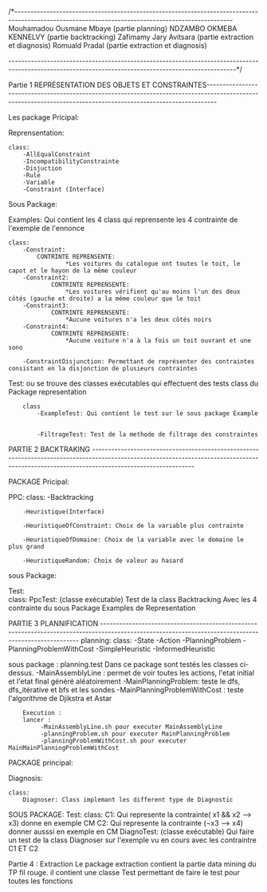 ﻿/*--------------------------------------------------------------------------------------------------------------------------------------------------
    Mouhamadou Ousmane Mbaye (partie planning) 
    NDZAMBO OKMEBA KENNELVY (partie backtracking)
    Zafimamy Jary Avitsara (partie extraction et diagnosis)
    Romuald Pradal (partie extraction et diagnosis)

-----------------------------------------------------------------------------------------------------------------------------------------------------*/


Partie 1 REPRÉSENTATION DES OBJETS ET CONSTRAINTES---------------------------------------------------------------------------------------------------------------------------------------------------------------

Les package Pricipal:

Reprensentation:

    class:
        -AllEqualConstraint
        -IncompatibilityConstrainte
        -Disjuction 
        -Rule
        -Variable
        -Constraint (Interface)

Sous Package:

Examples: Qui contient les 4 class qui reprensente les 4 contrainte de l'exemple de l'ennonce 
    
    class:
        -Constraint:
            CONTRINTE REPRENSENTE:
                    *Les voitures du catalogue ont toutes le toit, le capot et le hayon de la même couleur
        -Constraint2:
                CONTRINTE REPRENSENTE:
                    *Les voitures vérifient qu'au moins l'un des deux côtés (gauche et droite) a la même couleur que le toit      
        -Constraint3:
                CONTRINTE REPRENSENTE:
                    *Aucune voitures n'a les deux côtés noirs     
        -Constraint4:
                CONTRINTE REPRENSENTE:
                    *Aucune voiture n'a à la fois un toit ouvrant et une sono
                    
        -ConstraintDisjunction: Permettant de représenter des contraintes consistant en la disjonction de plusieurs contraintes
     
     
Test: ou se trouve des classes exécutables qui effectuent  des tests class du Package representation
     
        class
            -ExampleTest: Qui contient le test sur le sous package Example
            
            
            -FiltrageTest: Test de la methode de filtrage des constraintes 


PARTIE 2 BACKTRAKING --------------------------------------------------------------------------------------------------------------------------------------------------------------------------------------------

PACKAGE Pricipal:

PPC:
    class:
        -Backtracking
        
        -Heuristique(Interface)
        
        -HeuristiqueOfConstraint: Choix de la variable plus contrainte
            
        -HeuristiqueOfDomaine: Choix de la variable avec le domaine le plus grand

        -HeuristiqueRandom: Choix de valeur au hasard

sous Package:

Test:   
    class:
        PpcTest: (classe exécutable) Test de la class Backtracking Avec les 4 contrainte du sous Package Examples de Representation
    
PARTIE 3 PLANNIFICATION -----------------------------------------------------------------------------------------------------------------------------------------------------
planning:
    class:
        -State
        -Action
        -PlanningProblem
        -PlanningProblemWithCost
        -SimpleHeuristic
        -InformedHeuristic

sous package : planning.test
  Dans ce package sont testés les classes ci-dessus.
        -MainAssemblyLine : permet de voir toutes les actions, l'etat initial et l'etat final généré aléatoirement
        -MainPlanningProblem: teste le dfs, dfs_itérative et bfs et les sondes
        -MainPlanningProblemWithCost : teste l'algorithme de Djikstra et Astar
        
        Execution :
        lancer :
             -MainAssemblyLine.sh pour executer MainAssemblyLine
             -planningProblem.sh pour executer MainPlanningProblem
             -planningProblemWithCost.sh pour executer MainMainPlanningProblemWithCost             
        

PACKAGE principal:

Diagnosis:
    
    class:
        Diagnoser: Class implemant les different type de Diagnostic
        
SOUS PACKAGE:
    Test:
        class:
            C1: Qui represente la contrainte( x1 && x2 --> x3) donne en exemple CM 
            C2: Qui represente la contrainte (¬x3 --> x4) donner ausssi en exemple en CM 
            DiagnoTest: (classe exécutable) Qui faire un test de la class Diagnoser sur l'exemple vu en cours avec les contraintre C1 ET C2 




Partie 4 : Extraction 
Le package extraction contient la partie data mining du TP fil rouge. il contient une classe Test permettant de faire le test pour toutes les fonctions 

























